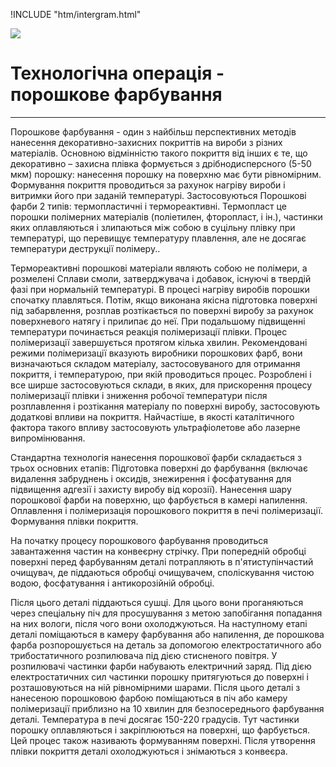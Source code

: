 !INCLUDE "htm/intergram.html"

![](https://chart.googleapis.com/chart?chs=180x180&amp;cht=qr&amp;chl=https://pp.vokov.tk/%D0%9F%D1%96%D0%B4%D0%B3%D0%BE%D1%82%D0%BE%D0%B2%D0%BA%D0%B0_%D0%BF%D0%BE%D0%B2%D0%B5%D1%80%D1%85%D0%BD%D1%96.html)


# **Технологічна операція - порошкове фарбування**
------------------------

Порошкове фарбування - один з найбільш перспективних методів нанесення декоративно-захисних покриттів на вироби з різних матеріалів. Основною відмінністю такого покриття від інших є те, що декоративно – захисна плівка формується з дрібнодисперсного (5-50 мкм) порошку: нанесення порошку на поверхню має бути рівномірним. Формування покриття проводиться за рахунок нагріву вироби і витримки його при заданій температурі.
Застосовуються Порошкові фарби 2 типів: термопластичні і термореактивні.
Термопласт
це порошки полімерних матеріалів (поліетилен, фторопласт, і ін.), частинки яких оплавляються і злипаються між собою в суцільну плівку при температурі, що перевищує температуру плавлення, але не досягає температури деструкції полімеру..

Термореактивні порошкові матеріали являють собою не полімери, а розмелені Сплави смоли, затверджувача і добавок, існуючі в твердій фазі при нормальній температурі. В процесі нагріву виробів порошки спочатку плавляться. Потім, якщо виконана якісна підготовка поверхні під забарвлення, розплав розтікається по поверхні виробу за рахунок поверхневого натягу і прилипає до неї. При подальшому підвищенні температури починається реакція полімеризації плівки. Процес полімеризації завершується протягом кілька хвилин. Рекомендовані режими полімеризації вказують виробники порошкових фарб, вони визначаються складом матеріалу, застосовуваного для отримання покриття, і температурою, при якій проводиться процес. Розроблені і все ширше застосовуються склади, в яких, для прискорення процесу полімеризації плівки і зниження робочої температури після розплавлення і розтікання матеріалу по поверхні виробу, застосовують додаткові впливи на покриття. Найчастіше, в якості каталітичного фактора такого впливу застосовують ультрафіолетове або лазерне випромінювання.

Стандартна технологія нанесення порошкової фарби складається з трьох основних етапів:
Підготовка поверхні до фарбування (включає видалення забруднень і оксидів, знежирення і фосфатування для підвищення адгезії і захисту виробу від корозії).
Нанесення шару порошкової фарби на поверхню, що фарбується в камері напилення.
Оплавлення і полімеризація порошкового покриття в печі полімеризації.
Формування плівки покриття.

На початку процесу порошкового фарбування проводиться завантаження частин на конвеєрну стрічку. 
При попередній обробці поверхні перед фарбуванням деталі потрапляють в п'ятиступінчастий очищувач, де піддаються обробці очищувачем, споліскування чистою водою, фосфатування і антикорозійній обробці.

Після цього деталі піддаються сушці. Для цього вони проганяються через спеціальну піч для просушування з метою запобігання попадання на них вологи, після чого вони охолоджуються.
На наступному етапі деталі поміщаються в камеру фарбування або напилення, де порошкова фарба розпорошується на деталь за допомогою електростатичного або трибостатичного розпилювача під дією стисненого повітря. У розпилювачі частинки фарби набувають електричний заряд. Під дією електростатичних сил частинки порошку притягуються до поверхні і розташовуються на ній рівномірними шарами.
Після цього деталі з нанесеною порошковою фарбою поміщаються в піч або камеру полімеризації приблизно на 10 хвилин для безпосереднього фарбування деталі. Температура в печі досягає 150-220 градусів. Тут частинки порошку оплавляються і закріплюються на поверхні, що фарбується. Цей процес також називають формуванням поверхні. Після утворення плівки покриття деталі охолоджуються і знімаються з конвеєра.
